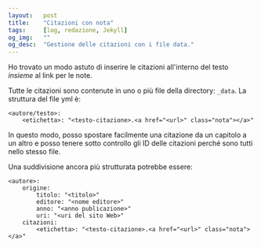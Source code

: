 ```yaml
---
layout:   post
title:    "Citazioni con nota"
tags:     [log, redazione, Jekyll]
og_img:   ""
og_desc:  "Gestione delle citazioni con i file data."
---
```


Ho trovato un modo astuto di inserire le citazioni all'interno del testo *insieme* al link per le note.

Tutte le citazioni sono contenute in uno o più file della directory: `_data`.
La struttura del file yml è:
<br />  
```
<autore/testo>:
    <etichetta>: "<testo-citazione>.<a href="<url>" class="nota"></a>"
```

In questo modo, posso spostare facilmente una citazione da un capitolo a un altro e posso tenere sotto controllo gli ID delle citazioni perché sono tutti nello stesso file.

Una suddivisione ancora più strutturata potrebbe essere:

```
<autore>:
    origine: 
        titolo: "<titolo>"
        editore: "<nome editore>"
        anno: "<anno publicazione>"
        uri: "<uri del sito Web>"
    citazioni:
        <etichetta>: "<testo-citazione>.<a href="<url>" class="nota"></a>"
```
